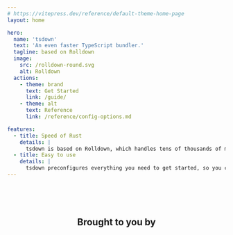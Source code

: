 ```yaml
---
# https://vitepress.dev/reference/default-theme-home-page
layout: home

hero:
  name: 'tsdown'
  text: 'An even faster TypeScript bundler.'
  tagline: based on Rolldown
  image:
    src: /rolldown-round.svg
    alt: Rolldown
  actions:
    - theme: brand
      text: Get Started
      link: /guide/
    - theme: alt
      text: Reference
      link: /reference/config-options.md

features:
  - title: Speed of Rust
    details: |
      tsdown is based on Rolldown, which handles tens of thousands of modules without breaking a sweat
  - title: Easy to use
    details: |
      tsdown preconfigures everything you need to get started, so you can focus on writing code
---
```


<h2 class="voidzero-lead">Brought to you by</h2>

<a class="voidzero" href="https://voidzero.dev/" target="_blank" title="voidzero.dev"></a>

<style>
:root {
  --vp-home-hero-name-color: transparent;
  --vp-home-hero-name-background: -webkit-linear-gradient(90deg, #FF5D13, #F0DB4F);
}

h2.voidzero-lead {
  text-align: center;
  padding-top: 60px;
}

.voidzero {
  display: block;
  width: 300px;
  height: 74px;
  margin: 30px auto -20px;
  background-image: url(https://voidzero.dev/logo.svg);
  background-repeat: no-repeat;
  background-size: auto 74px;
  background-position: center;
}

.dark .voidzero {
  background-image: url(https://voidzero.dev/logo-white.svg);
}
</style>
